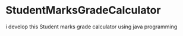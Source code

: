 # StudentMarksGradeCalculator
i develop this Student marks grade calculator using java programming 
